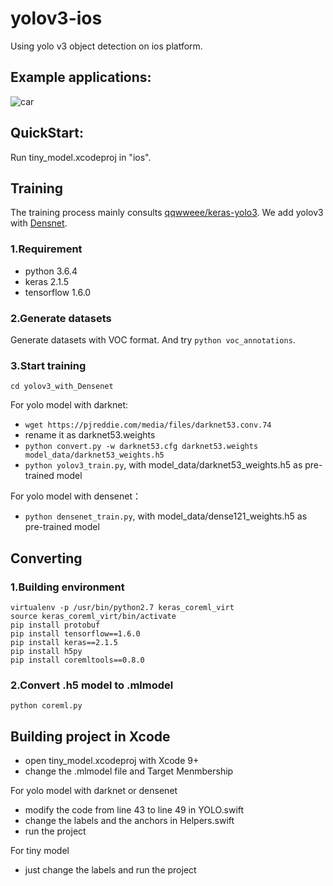 # yolov3-ios
Using yolo v3 object detection on ios platform.

## Example applications:
![car](https://raw.githubusercontent.com/Mrlawrance/yolov3-ios/master/imgfolder/car.jpeg)

## QuickStart:
Run tiny_model.xcodeproj in "ios".

## Training
The training process mainly consults [qqwweee/keras-yolo3](https://github.com/qqwweee/keras-yolo3). We add yolov3 with [Densnet](https://arxiv.org/pdf/1608.06993.pdf).

### 1.Requirement
* python 3.6.4
* keras 2.1.5
* tensorflow 1.6.0

### 2.Generate datasets
Generate datasets with VOC format. And try ```python voc_annotations```.

### 3.Start training
```cd yolov3_with_Densenet```

For yolo model with darknet:
* ```wget https://pjreddie.com/media/files/darknet53.conv.74```
* rename it as darknet53.weights
* ```python convert.py -w darknet53.cfg darknet53.weights model_data/darknet53_weights.h5```
* ```python yolov3_train.py```, with model_data/darknet53_weights.h5 as pre-trained model

For yolo model with densenet：
* ```python densenet_train.py```, with model_data/dense121_weights.h5 as pre-trained model


## Converting
### 1.Building environment
```
virtualenv -p /usr/bin/python2.7 keras_coreml_virt
source keras_coreml_virt/bin/activate
pip install protobuf
pip install tensorflow==1.6.0
pip install keras==2.1.5
pip install h5py
pip install coremltools==0.8.0
```

### 2.Convert .h5 model to .mlmodel
```python coreml.py```


## Building project in Xcode

* open tiny_model.xcodeproj with Xcode 9+
* change the .mlmodel file and Target Menmbership

For yolo model with darknet or densenet
* modify the code from line 43 to line 49 in YOLO.swift
* change the labels and the anchors in Helpers.swift
* run the project

For tiny model
* just change the labels and run the project
